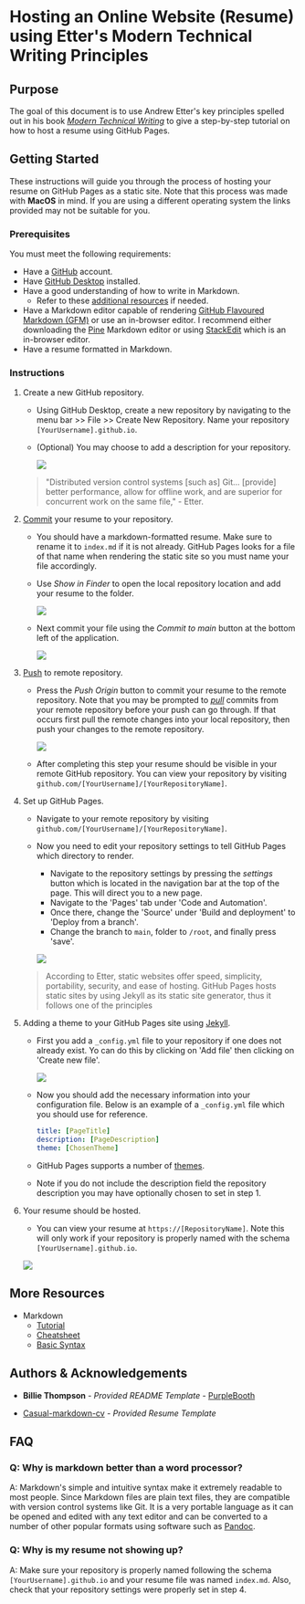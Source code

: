 # Hosting an Online Website (Resume) using Etter's Modern Technical Writing Principles

## Purpose

The goal of this document is to use Andrew Etter's key principles spelled out in his book [*Modern Technical Writing*](https://www.amazon.ca/Modern-Technical-Writing-Introduction-Documentation-ebook/dp/B01A2QL9SS) to give a step-by-step tutorial on how to host a resume using GitHub Pages.

## Getting Started

These instructions will guide you through the process of hosting your resume on GitHub Pages as a static site. Note that this process was made with **MacOS** in mind. If you are using a different operating system the links provided may not be suitable for you. 

### Prerequisites

You must meet the following requirements:

- Have a [GitHub](https://docs.github.com/en/get-started/start-your-journey/creating-an-account-on-github) account.
- Have [GitHub Desktop](https://desktop.github.com) installed.
- Have a good understanding of how to write in Markdown.
    - Refer to these [additional resources](#More-Resources) if needed.
- Have a Markdown editor capable of rendering [GitHub Flavoured Markdown (GFM)](https://github.github.com/gfm/) or use an in-browser editor. I recommend either downloading the [Pine](https://lukakerr.github.io/Pine/) Markdown editor or using [StackEdit](https://stackedit.io/) which is an in-browser editor.
- Have a resume formatted in Markdown.

### Instructions

1. Create a new GitHub repository.

    - Using GitHub Desktop, create a new repository by navigating to the menu bar >> File >> Create New Repository. Name your repository `[YourUsername].github.io`.
    - (Optional) You may choose to add a description for your repository.

        ![](Images/CreateNewRepository.png)
  
    > "Distributed version control systems \[such as\] Git... \[provide\] better performance, allow for offline work, and are superior for concurrent work on the same file," - Etter.

2. [Commit](https://github.com/git-guides/git-commit) your resume to your repository.

    - You should have a markdown-formatted resume. Make sure to rename it to `index.md` if it is not already. GitHub Pages looks for a file of that name when rendering the static site so you must name your file accordingly.
    - Use *Show in Finder* to open the local repository location and add your resume to the folder.
 
        ![](Images/OpenRepoInFinder.png)

    - Next commit your file using the *Commit to main* button at the bottom left of the application.

        ![](Images/CommitToMain.png)

3. [Push](https://github.com/git-guides/git-push) to remote repository.

    - Press the *Push Origin* button to commit your resume to the remote repository. Note that you may be prompted to [*pull*](https://github.com/git-guides/git-pull) commits from your remote repository before your push can go through. If that occurs first pull the remote changes into your local repository, then push your changes to the remote repository. 

        ![](Images/PushToOrigin.png)

    - After completing this step your resume should be visible in your remote GitHub repository. You can view your repository by visiting `github.com/[YourUsername]/[YourRepositoryName]`.

4. Set up GitHub Pages.

    - Navigate to your remote repository by visiting `github.com/[YourUsername]/[YourRepositoryName]`.
    - Now you need to edit your repository settings to tell GitHub Pages which directory to render.
        - Navigate to the repository settings by pressing the *settings* button which is located in the navigation bar at the top of the page. This will direct you to a new page.
        - Navigate to the 'Pages' tab under 'Code and Automation'.
        - Once there, change the 'Source' under 'Build and deployment' to 'Deploy from a branch'.
        - Change the branch to `main`, folder to `/root`, and finally press 'save'.

        ![](Images/GithubPages.png)

    > According to Etter, static websites offer speed, simplicity, portability, security, and ease of hosting. GitHub Pages hosts static sites by using Jekyll as its static site generator, thus it follows one of the principles

5. Adding a theme to your GitHub Pages site using [Jekyll](https://jekyllrb.com).

    - First you add a `_config.yml` file to your repository if one does not already exist. Yo can do this by clicking on 'Add file' then clicking on 'Create new file'.

        ![](Images/AddFile.png)

    - Now you should add the necessary information into your configuration file. Below is an example of a `_config.yml` file which you should use for reference.
  
      ```yml
      title: [PageTitle]
      description: [PageDescription]
      theme: [ChosenTheme]
      ```
      
    - GitHub Pages supports a number of [themes](https://pages.github.com/themes/).
    - Note if you do not include the description field the repository description you may have optionally chosen to set in step 1.
    
6. Your resume should be hosted.
    
    - You can view your resume at `https://[RepositoryName]`. Note this will only work if your repository is properly named with the schema `[YourUsername].github.io`.

    ![](Images/Resume.gif)

## More Resources

- Markdown
    - [Tutorial](https://www.markdowntutorial.com)
    - [Cheatsheet](https://www.markdownguide.org/cheat-sheet/)
    - [Basic Syntax](https://docs.github.com/en/get-started/writing-on-github/getting-started-with-writing-and-formatting-on-github/basic-writing-and-formatting-syntax)

## Authors & Acknowledgements

- **Billie Thompson** - *Provided README Template* - [PurpleBooth](https://github.com/PurpleBooth)

- [Casual-markdown-cv](https://github.com/casualwriter/casual-markdown-cv/blob/main/resume.md) - *Provided Resume Template* 

## FAQ

### Q: Why is markdown better than a word processor?

A: Markdown's simple and intuitive syntax make it extremely readable to most people. Since Markdown files are plain text files, they are compatible with version control systems like Git. It is a very portable language as it can be opened and edited with any text editor and can be converted to a number of other popular formats using software such as [Pandoc](https://pandoc.org).

### Q: Why is my resume not showing up?

A: Make sure your repository is properly named following the schema `[YourUsername].github.io` and your resume file was named `index.md`. Also, check that your repository settings were properly set in step 4.
